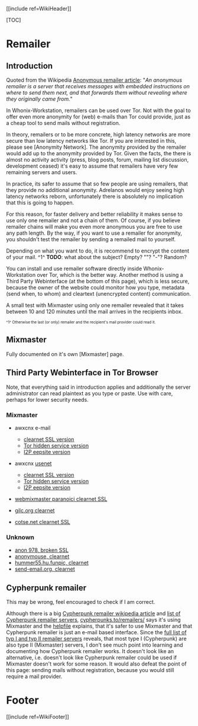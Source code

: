 [[include ref=WikiHeader]]

[TOC]

# Remailer #
## Introduction ##
Quoted from the Wikipedia [Anonymous remailer article](https://en.wikipedia.org/wiki/Anonymous_remailer):
"*An anonymous remailer is a server that receives messages with embedded instructions on where to send them next, and that forwards them without revealing where they originally came from.*"

In Whonix-Workstation, remailers can be used over Tor. Not with the goal to offer even more anonymity for (web) e-mails than Tor could provide, just as a cheap tool to send mails without registration.

In theory, remailers or to be more concrete, high latency networks are more secure than low latency networks like Tor. If you are interested in this, please see [Anonymity Network]. The anonymity provided by the remailer would add up to the anonymity provided by Tor. Given the facts, the there is almost no activity activity (press, blog posts, forum, mailing list discussion, development ceased) it's easy to assume that remailers have very few remaining servers and users.

In practice, its safer to assume that so few people are using remailers, that they provide no additional anonymity. Adrelanos would enjoy seeing high latency networks reborn, unfortunately there is absolutely no implication that this is going to happen.

For this reason, for faster delivery and better reliability it makes sense to use only one remailer and not a chain of them. Of course, if you believe remailer chains will make you even more anonymous you are free to use any path length. By the way, if you want to use a remailer for anonymity, you shouldn't test the remailer by sending a remailed mail to yourself.

Depending on what you want to do, it is recommend to encrypt the content of your mail. ^1^ **TODO**: what about the subject? Empty? ""? "-"? Random?

You can install and use remailer software directly inside Whonix-Workstation over Tor, which is the better way. Another method is using a Third Party Webinterface (at the bottom of this page), which is less secure, because the owner of the website could monitor how you type, metadata (send when, to whom) and cleartext (unencrypted content) communication.

A small test with Mixmaster using only one remailer revealed that it takes between 10 and 120 minutes until the mail arrives in the recipients inbox.

<font size=-3>
^1^ Otherwise the last (or only) remailer and the recipient's mail provider could read it.
</font>

## Mixmaster ##
Fully documented on it's own [Mixmaster] page.

## Third Party Webinterface in Tor Browser ##
Note, that everything said in introduction applies and additionally the server administrator can read plaintext as you type or paste. Use with care, perhaps for lower security needs.

### Mixmaster ###
* awxcnx e-mail
	* [clearnet SSL version](https://www.awxcnx.de/mm-anon-email.htm)
	* [Tor hidden service version](http://a5ec6f6zcxtudtch.onion/mm-anon-email.htm)
	* [I2P eepsite version](http://awxcnx.i2p/mm-anon-email.htm)

* awxcnx [usenet](https://en.wikipedia.org/wiki/Usenet)
	* [clearnet SSL version](https://www.awxcnx.de/mm-anon-news.htm)
	* [Tor hidden service version](http://a5ec6f6zcxtudtch.onion/mm-anon-email.htm)
	* [I2P eepsite version](http://awxcnx.i2p/mm-anon-email.htm)

* [webmixmaster paranoici clearnet SSL](https://webmixmaster.paranoici.org/)

* [gilc.org clearnet](http://gilc.org/speech/anonymous/remailer.html)
* [cotse.net clearnet SSL](https://www.cotse.net/cgi-bin/mixmail.cgi)

### Unknown ###

* [anon 978, broken SSL](https://anon.978.org/)
* [anonymouse, clearnet](http://anonymouse.org/anonemail_de.html)
* [hummer55.hu.funpic, clearnet](http://humer55.hu.funpic.de/)
* [send-email.org, clearnet](http://send-email.org/)

## Cypherpunk remailer ##
This may be wrong, feel encouraged to check if I am correct.

Although there is a big [Cypherpunk remailer wikipedia article](https://en.wikipedia.org/wiki/Cypherpunk_anonymous_remailer) and [list of Cypherpunk remailer servers](http://www.noreply.org/echolot/rlist2.html), [cypherpunks.to/remailers/](http://www.cypherpunks.to/remailers/) says it's using Mixmaster and the [helpfile](http://www.cypherpunks.to/remailers/help.txt) explains, that it's safer to use Mixmaster and that Cypherpunk remailer is just an e-mail based interface. Since the [full list of typ I and typ II remailer servers](http://www.noreply.org/echolot/) reveals, that most type I (Cypherpunk) are also type II (Mixmaster) servers, I don't see much point into learning and documenting how Cypherpunk remailer works. It doesn't look like an alternative, i.e. doesn't look like Cypherpunk remailer could be used if Mixmaster doesn't work for some reason. It would also defeat the point of this page: sending mails without registration, because you would still require a mail provider.

# Footer #
[[include ref=WikiFooter]]